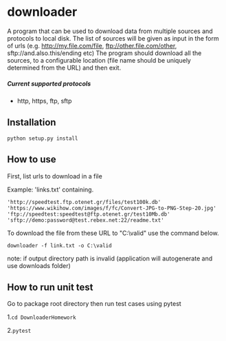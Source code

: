 # downloader
A program that can be used to download data from multiple sources and protocols to local disk.
The list of sources will be given as input in the form of urls (e.g. http://my.file.com/file, ftp://other.file.com/other, sftp://and.also.this/ending etc)
The program should download all the sources, to a configurable location (file name should be uniquely determined from the URL) and then exit.

##### Current supported protocols
- http, https, ftp, sftp

## Installation
 `python setup.py install`


## How to use
First, list urls to download in a file

Example: 'links.txt' containing.

```
'http://speedtest.ftp.otenet.gr/files/test100k.db'
'https://www.wikihow.com/images/f/fc/Convert-JPG-to-PNG-Step-20.jpg'
'ftp://speedtest:speedtest@ftp.otenet.gr/test10Mb.db'
'sftp://demo:password@test.rebex.net:22/readme.txt'
```


To download the file from these URL to "C:\valid" use the command below.

`downloader -f link.txt -o C:\valid`

note: if output directory path is invalid (application will autogenerate and use downloads folder)



## How to run unit test
Go to package root directory then run test cases using pytest

1.`cd DownloaderHomework`

2.`pytest`